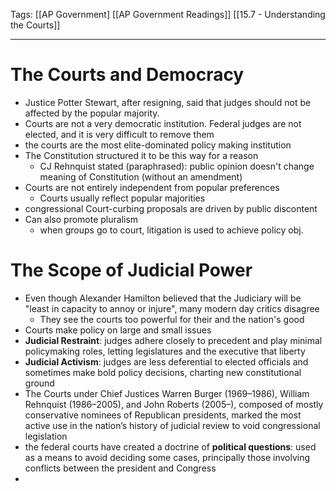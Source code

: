 Tags:		[[AP Government]
		[[AP Government Readings]]
		[[15.7 - Understanding the Courts]]
		
---------------------------------------------------------

# The Courts and Democracy
- Justice Potter Stewart, after resigning, said that judges should not be affected by the popular majority.
- Courts are not a very democratic institution. Federal judges are not elected, and it is very difficult to remove them
- the courts are the most elite-dominated policy making institution
- The Constitution structured it to be this way for a reason
	- CJ Rehnquist stated (paraphrased): public opinion doesn't change meaning of Constitution (without an amendment)
- Courts are not entirely independent from popular preferences
	- Courts usually reflect popular majorities
- congressional Court-curbing proposals are driven by public discontent
- Can also promote pluralism
	- when groups go to court, litigation is used to achieve policy obj.

# The Scope of Judicial Power
- Even though Alexander Hamilton believed that the Judiciary will be "least in capacity to annoy or injure", many modern day critics disagree
	- They see the courts too powerful for their and the nation's good
- Courts make policy on large and small issues
- **Judicial Restraint**: judges adhere closely to precedent and play minimal policymaking roles, letting legislatures and the executive that liberty
- **Judicial Activism**: judges are less deferential to elected officials and sometimes make bold policy decisions, charting new constitutional ground
- The Courts under Chief Justices Warren Burger (1969–1986), William Rehnquist (1986–2005), and John Roberts (2005–), composed of mostly conservative nominees of Republican presidents, marked the most active use in the nation’s history of judicial review to void congressional legislation
- the federal courts have created a doctrine of **political questions**: used as a means to avoid deciding some cases, principally those involving conflicts between the president and Congress
- 
